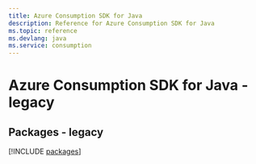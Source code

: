 ```yaml
---
title: Azure Consumption SDK for Java
description: Reference for Azure Consumption SDK for Java
ms.topic: reference
ms.devlang: java
ms.service: consumption
---
```

# Azure Consumption SDK for Java - legacy
## Packages - legacy
[!INCLUDE [packages](consumption-index.md)]

